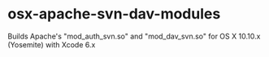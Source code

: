 # osx-apache-svn-dav-modules
Builds Apache's "mod_auth_svn.so" and "mod_dav_svn.so" for OS X 10.10.x (Yosemite) with Xcode 6.x
